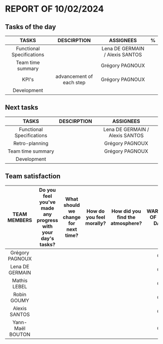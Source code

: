 # REPORT OF 10/02/2024

## Tasks of the day

| TASKS | DESCIRPTION | ASSIGNEES | % |
| :-: | :-: | :-: | :-: |
| Functional Specifications |  | Lena DE GERMAIN / Alexis SANTOS |  |
| Team time summary |  | Grégory PAGNOUX |  |
| KPI's | advancement of each step | Grégory PAGNOUX |  |
| Development |  |  |  |

## Next tasks

| TASKS | DESCIRPTION | ASSIGNEES |
| :-: | :-: | :-: |
| Functional Specifications |  | Lena DE GERMAIN / Alexis SANTOS |
| Retro-planning |  | Grégory PAGNOUX |
| Team time summary |  | Grégory PAGNOUX |
| Development |  |  |

## Team satisfaction

| TEAM MEMBERS | Do you feel you've made any progress with your day's tasks? | What should we change for next time? | How do you feel morally? | How did you find the atmosphere? | WARNING OF THE DAY | TOTAL WARNINGS |
| :-: | :-: | :-: | :-: | :-: | :-: | :-: |
| Grégory PAGNOUX |  |  |  |  | 0 | 0 |
| Lena DE GERMAIN |  |  |  |  | 0 | 0 |
| Mathis LEBEL |  |  |  |  | 0 | 0 |
| Robin GOUMY |  |  |  |  | 0 | 0 |
| Alexis SANTOS |  |  |  |  | 0 | 0 |
| Yann-Maël BOUTON |  |  |  |  | 0 | 0 |
